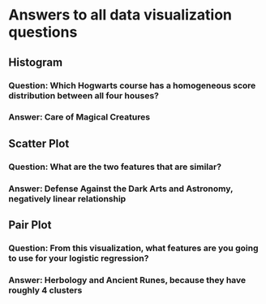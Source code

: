 # Answers to all data visualization questions

## Histogram
### Question: Which Hogwarts course has a homogeneous score distribution between all four houses?
### Answer: Care of Magical Creatures

## Scatter Plot
### Question: What are the two features that are similar?
### Answer: Defense Against the Dark Arts and Astronomy, negatively linear relationship
		

## Pair Plot
### Question: From this visualization, what features are you going to use for your logistic regression?
### Answer: Herbology and Ancient Runes, because they have roughly 4 clusters